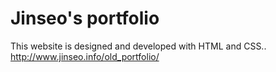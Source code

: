 # Jinseo's portfolio

This website is designed and developed with HTML and CSS..  
http://www.jinseo.info/old_portfolio/
